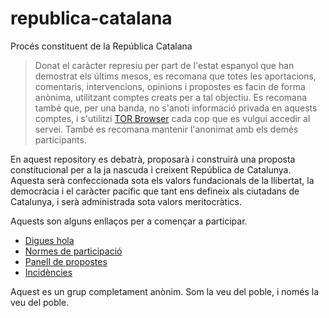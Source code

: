 # republica-catalana

Procés constituent de la República Catalana

> Donat el caràcter represiu per part de l'estat espanyol que han demostrat els últims mesos, es recomana que totes les aportacions, comentaris, intervencions, opinions i propostes es facin de forma anònima, utilitzant comptes creats per a tal objectiu. Es recomana també que, per una banda, no s'anoti informació privada en aquests comptes, i s'utilitzi [TOR Browser](https://www.torproject.org) cada cop que es vulgui accedir al servei. També es recomana mantenir l'anonimat amb els demés participants.
    
En aquest repository es debatrà, proposarà i construirà una proposta constitucional per a la ja nascuda i creixent República de Catalunya. Aquesta serà confeccionada sota els valors fundacionals de la llibertat, la democràcia i el caràcter pacífic que tant ens defineix als ciutadans de Catalunya, i serà administrada sota valors meritocràtics.

Aquests son alguns enllaços per a començar a participar.

* [Digues hola](https://github.com/constituci-os/republica-catalana/issues/1)
* [Normes de participació](https://github.com/constituci-os/republica-catalana/issues/2)
* [Panell de propostes](https://github.com/constituci-os/republica-catalana/pulls)
* [Incidències](https://github.com/constituci-os/republica-catalana/issues/3)

Aquest es un grup completament anònim. Som la veu del poble, i només la veu del poble.
